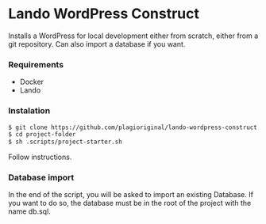 # Lando WordPress Construct
Installs a WordPress for local development either from scratch, either from a git repository. Can also import a database if you want.

### Requirements
* Docker
* Lando

### Instalation

```sh
$ git clone https://github.com/plagioriginal/lando-wordpress-construct.git project-folder
$ cd project-folder
$ sh .scripts/project-starter.sh
```
Follow instructions.

### Database import
In the end of the script, you will be asked to import an existing Database. If you want to do so, the database must be in the root of the project with the name db.sql.

